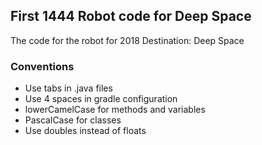 ## First 1444 Robot code for Deep Space
The code for the robot for 2018 Destination: Deep Space
### Conventions
* Use tabs in .java files
* Use 4 spaces in gradle configuration
* lowerCamelCase for methods and variables
* PascalCase for classes
* Use doubles instead of floats